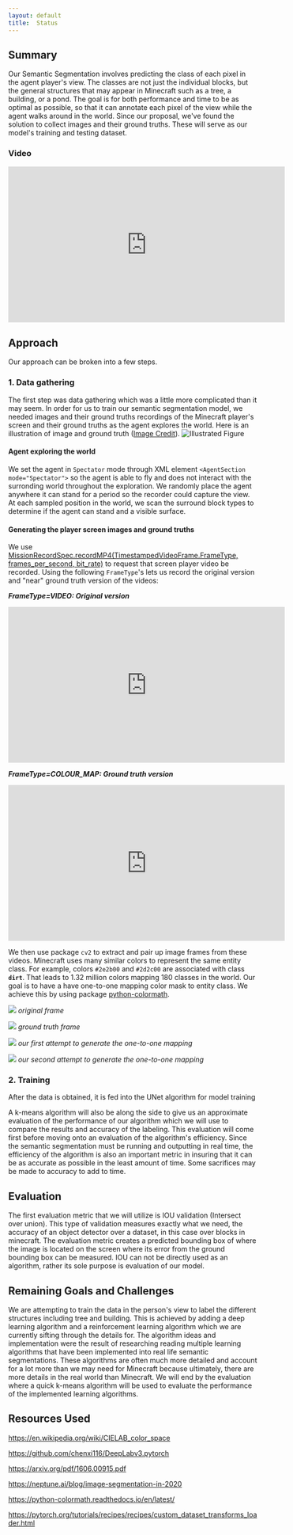 ```yaml
---
layout: default
title:  Status
---
```


## Summary
Our Semantic Segmentation involves predicting the class of each pixel in the agent player's view. The classes are not just the individual blocks, but the general structures that may appear in Minecraft such as a tree, a building, or a pond. The goal is for both performance and time to be as optimal as possible, so that it can annotate each pixel of the view while the agent walks around in the world. Since our proposal, we've found the solution to collect images and their ground truths. These will serve as our model's training and testing dataset. 

### Video
<iframe width="560" height="315" src="https://www.youtube.com/embed/5qap5aO4i9A" frameborder="0" allow="accelerometer; autoplay; encrypted-media; gyroscope; picture-in-picture" allowfullscreen></iframe>


## Approach
Our approach can be broken into a few steps.
###  1.   Data gathering
The first step was data gathering which was a little more complicated than it
may seem. In order for us to train our semantic segmentation model, we needed images and their ground truths recordings of the Minecraft player's screen and their ground truths as the agent explores the world. Here is an illustration of image and ground truth ([Image Credit](https://arxiv.org/abs/1611.09326)).
![Illustrated Figure](https://www.jeremyjordan.me/content/images/2018/05/Screen-Shot-2018-05-21-at-10.44.23-PM.png)

####   Agent exploring the world
We set the agent in `Spectator` mode through XML element `<AgentSection mode="Spectator">` so the agent is able to fly and does not interact with the surronding world throughout the exploration. We randomly place the agent anywhere it can stand for a period so the recorder could capture the view. At each sampled position in the world, we scan the surround block types to determine if the agent can stand and a visible surface.

####   Generating the player screen images and ground truths
We use [MissionRecordSpec.recordMP4(TimestampedVideoFrame.FrameType, frames_per_second, bit_rate)](https://microsoft.github.io/malmo/0.30.0/Documentation/structmalmo_1_1_mission_record_spec.html#abb9a25b0709327867295d2ce21d8b086) to request that screen player video be recorded. Using the following `FrameType`'s lets us record the original version and "near" ground truth version of the videos:

***FrameType=VIDEO: Original version***
<iframe width="560" height="315" src="https://www.youtube.com/embed/hgak0LM6nwE" frameborder="0" allow="accelerometer; autoplay; encrypted-media; gyroscope; picture-in-picture" allowfullscreen></iframe>

 
***FrameType=COLOUR_MAP: Ground truth version***
<iframe width="560" height="315" src="https://www.youtube.com/embed/DWryONNKgQ0" frameborder="0" allow="accelerometer; autoplay; encrypted-media; gyroscope; picture-in-picture" allowfullscreen></iframe>

We then use package `cv2` to extract and pair up image frames from these videos. Minecraft uses many similar colors to represent the same entity class. For example, colors `#2e2b00` and `#2d2c00` are associated with class **`dirt`**. That leads to 1.32 million colors mapping 180 classes in the world. Our goal is to have a have one-to-one mapping color mask to entity class. We achieve this by using package [python-colormath](https://python-colormath.readthedocs.io/en/latest/color_objects.html). 


![](./images/original.png)
*original frame*


![](./images/colormap.png)
*ground truth frame*


![](./images/first_attempt.png)
*our first attempt to generate the one-to-one mapping*


![](./images/second_attempt.png)
*our second attempt to generate the one-to-one mapping*


###   2.   Training
After the data is obtained, it is fed into the UNet algorithm for model training

A k-means algorithm will also be along the side to give us an approximate evaluation of the performance of our algorithm 
which we will use to compare the results and accuracy of the labeling. This evaluation will come first before moving onto
an evaluation of the algorithm's efficiency. Since the semantic segmentation must be running and outputting in real time,
the efficiency of the algorithm is also an important metric in insuring that it can be as accurate as possible in the least
amount of time. Some sacrifices may be made to accuracy to add to time.


## Evaluation

The first evaluation metric that we will utilize is IOU validation (Intersect over union). This type of validation measures
exactly what we need, the accuracy of an object detector over a dataset, in this case over blocks in minecraft. The evaluation
metric creates a predicted bounding box of where the image is located on the screen where its error from the ground bounding
box can be measured. IOU can not be directly used as an algorithm, rather its sole purpose is evaluation of our model. 


## Remaining Goals and Challenges

We are attempting to train the data in the person's view to label the different structures including tree and building. This is achieved by adding a deep learning algorithm and a reinforcement learning algorithm which we are currently sifting through the details for. The algorithm ideas and implementation were the result of researching reading multiple learning algorithms that have been implemented into real life semantic segmentations. These algorithms are often much more detailed and account for a lot
more than we may need for Minecraft because ultimately, there are more details in the real world than Minecraft. We will end by the evaluation where a quick k-means algorithm will be used to evaluate the performance of the implemented learning algorithms.

## Resources Used

https://en.wikipedia.org/wiki/CIELAB_color_space

https://github.com/chenxi116/DeepLabv3.pytorch

https://arxiv.org/pdf/1606.00915.pdf

https://neptune.ai/blog/image-segmentation-in-2020

https://python-colormath.readthedocs.io/en/latest/

https://pytorch.org/tutorials/recipes/recipes/custom_dataset_transforms_loader.html


